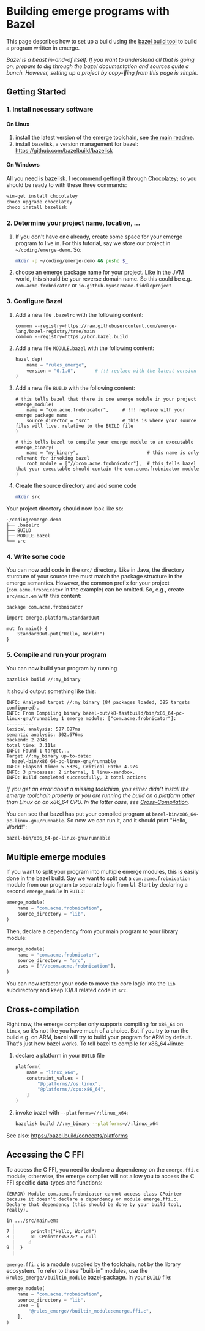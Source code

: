 # Building emerge programs with Bazel

This page describes how to set up a build using the [bazel build tool](https://bazel.build) to build a
program written in emerge.

*Bazel is a beast in-and-of itself. If you want to understand all that is going on, prepare to dig through the
bazel documentation and sources quite a bunch. However, setting up a project by copy-🍝ing from this page is simple.*

## Getting Started

### 1. Install necessary software

#### On Linux

1. install the latest version of the emerge toolchain, see [the main readme](../readme.md).
2. install bazelisk, a version management for bazel: https://github.com/bazelbuild/bazelisk

#### On Windows

All you need is bazelisk. I recommend getting it through [Chocolatey](https://chocolatey.org/); so you
should be ready to with these three commands:

```powershell
win-get install chocolatey
choco upgrade chocolatey
choco install bazelisk
```

### 2. Determine your project name, location, ...

1. If you don't have one already, create some space for your emerge program to live in. For this tutorial,
   say we store our project in `~/coding/emerge-demo`. So:

   ```bash
   mkdir -p ~/coding/emerge-demo && pushd $_
   ```
2. choose an emerge package name for your project. Like in the JVM world, this should be your reverse domain name.
   So this could be e.g. `com.acme.frobnicator` or `io.github.myusername.fiddleproject`

### 3. Configure Bazel

1. Add a new file `.bazelrc` with the following content:
   ```
   common --registry=https://raw.githubusercontent.com/emerge-lang/bazel-registry/tree/main
   common --registry=https://bcr.bazel.build
   ```
2. Add a new file `MODULE.bazel` with the following content:
    ```python
    bazel_dep(
        name = "rules_emerge",
        version = "0.1.0",       # !!! replace with the latest version of emerge
    )
    ```
3. Add a new file `BUILD` with the following content:
   ```
   # this tells bazel that there is one emerge module in your project
   emerge_module(
       name = "com.acme.frobnicator",     # !!! replace with your emerge package name
       source_director = "src"            # this is where your source files will live, relative to the BUILD file
   )
   
   # this tells bazel to compile your emerge module to an executable
   emerge_binary(
       name = "my_binary",                         # this name is only relevant for invoking bazel
       root_module = ["//:com.acme.frobnicator"],  # this tells bazel that your executable should contain the com.acme.frobnicator module
   )
   ```
4. Create the source directory and add some code
   ```bash
   mkdir src
   ```

Your project directory should now look like so:

```
~/coding/emerge-demo
├── .bazelrc
├── BUILD
├── MODULE.bazel
└── src
```
   
### 4. Write some code

You can now add code in the `src/` directory. Like in Java, the directory sturcture of your source tree must
match the package structure in the emerge semantics. However, the common prefix for your project (`com.acme.frobnicator`
in the example) can be omitted. So, e.g., create `src/main.em` with this content:

```
package com.acme.frobnicator

import emerge.platform.StandardOut

mut fn main() {
    StandardOut.put("Hello, World!")
}
```

### 5. Compile and run your program

You can now build your program by running

```bash
bazelisk build //:my_binary
```

It should output something like this:

```
INFO: Analyzed target //:my_binary (84 packages loaded, 385 targets configured).
INFO: From Compiling binary bazel-out/k8-fastbuild/bin/x86_64-pc-linux-gnu/runnable; 1 emerge module: ["com.acme.frobnicator"]:
----------
lexical analysis: 587.087ms
semantic analysis: 302.676ms
backend: 2.204s
total time: 3.111s
INFO: Found 1 target...
Target //:my_binary up-to-date:
  bazel-bin/x86_64-pc-linux-gnu/runnable
INFO: Elapsed time: 5.532s, Critical Path: 4.97s
INFO: 3 processes: 2 internal, 1 linux-sandbox.
INFO: Build completed successfully, 3 total actions
````

_If you get an error about a missing toolchian, you either didn't install the emerge toolchain properly or you are
running the build on a platform other than Linux on an x86_64 CPU. In the latter case, see [Cross-Compilation](#Cross-compilation)._

You can see that bazel has put your compiled program at `bazel-bin/x86_64-pc-linux-gnu/runnable`. So now we can run it,
and it should print "Hello, World!":

```bash
bazel-bin/x86_64-pc-linux-gnu/runnable
```

## Multiple emerge modules

If you want to split your program into multiple emerge modules, this is easily done in the bazel build. Say we want
to split out a `com.acme.frobnication` module from our program to separate logic from UI. Start by declaring a second
`emerge_module` in `BUILD`:

```python
emerge_module(
    name = "com.acme.frobnication",
    source_directory = "lib",
)
```

Then, declare a dependency from your main program to your library module:

```python
emerge_module(
    name = "com.acme.frobnicator",
    source_directory = "src",
    uses = ["//:com.acme.frobnication"],
)
```

You can now refactor your code to move the core logic into the `lib` subdirectory and keep IO/UI related code in
`src`.

## Cross-compilation

Right now, the emerge compiler only supports compiling for `x86_64` on `linux`, so it's not like you have much
of a choice.  But if you try to run the build e.g. on ARM, bazel will try to build your program for ARM by default. That's just
how bazel works. To tell bazel to compile for x86_64+linux:

1. declare a platform in your `BUILD` file
   ```python
   platform(
       name = "linux_x64",
       constraint_values = [
           "@platforms//os:linux",
           "@platforms//cpu:x86_64",
       ]
   )
   ```
2. invoke bazel with `--platforms=//:linux_x64`:
   ```bash
   bazelisk build //:my_binary --platforms=//:linux_x64
   ```

See also: https://bazel.build/concepts/platforms

## Accessing the C FFI

To access the C FFI, you need to declare a dependency on the `emerge.ffi.c` module; otherwise, the emerge compiler
will not allow you to access the C FFI specific data-types and functions:

```
(ERROR) Module com.acme.frobnicator cannot access class CPointer because it doesn't declare a dependency on module emerge.ffi.c. Declare that dependency (this should be done by your build tool, really).

in .../src/main.em:
  |
7 |      println("Hello, World!")
8 |      x: CPointer<S32>? = null
  |     ☝️
9 |  }
  |
```

`emerge.ffi.c` is a module supplied by the toolchain, not by the library ecosystem. To refer to these "built-in" modules,
use the `@rules_emerge//builtin_module` bazel-package. In your `BUILD` file:

```python
emerge_module(
    name = "com.acme.frobnication",
    source_directory = "lib",
    uses = [
        "@rules_emerge//builtin_module:emerge.ffi.c",
    ],
)
```